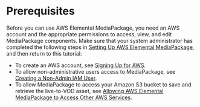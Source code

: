 # Prerequisites<a name="gs-prereq-ltov"></a>

Before you can use AWS Elemental MediaPackage, you need an AWS account and the appropriate permissions to access, view, and edit MediaPackage components\. Make sure that your system administrator has completed the following steps in [Setting Up AWS Elemental MediaPackage](setting-up.md), and then return to this tutorial:
+ To create an AWS account, see [Signing Up for AWS](setting-up-aws-sign-up.md)\.
+ To allow non\-administrative users access to MediaPackage, see [Creating a Non\-Admin IAM User](setting-up-create-non-admin-iam.md)\.
+ To allow MediaPackage to access your Amazon S3 bucket to save and retrieve the live\-to\-VOD asset, see [Allowing AWS Elemental MediaPackage to Access Other AWS Services](setting-up-create-trust-rel.md)\.